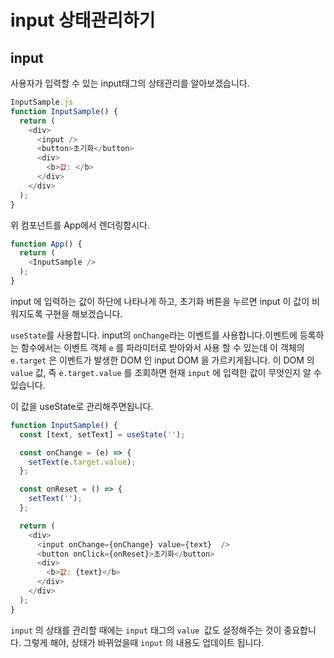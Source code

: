 # input 상태관리하기

## input 
사용자가 입력할 수 있는 input태그의 상태관리를 알아보겠습니다.
```Javascript
InputSample.js
function InputSample() {
  return (
    <div>
      <input />
      <button>초기화</button>
      <div>
        <b>값: </b>
      </div>
    </div>
  );
}
```
위 컴포넌트를 App에서 렌더링합시다.
```Javascript
function App() {
  return (
    <InputSample />
  );
}
```

input 에 입력하는 값이 하단에 나타나게 하고, 초기화 버튼을 누르면 input 이 값이 비워지도록 구현을 해보겠습니다.

`useState`를 사용합니다. input의 `onChange`라는 이벤트를 사용합니다.이벤트에 등록하는 함수에서는 이벤트 객체 `e` 를 파라미터로 받아와서 사용 할 수 있는데 이 객체의 `e.target` 은 이벤트가 발생한 DOM 인 input DOM 을 가르키게됩니다. 이 DOM 의 `value` 값, 즉 `e.target.value` 를 조회하면 현재 `input` 에 입력한 값이 무엇인지 알 수 있습니다.

이 값을 useState로 관리해주면됩니다.  
```Javascript
function InputSample() {
  const [text, setText] = useState('');

  const onChange = (e) => {
    setText(e.target.value);
  };

  const onReset = () => {
    setText('');
  };

  return (
    <div>
      <input onChange={onChange} value={text}  />
      <button onClick={onReset}>초기화</button>
      <div>
        <b>값: {text}</b>
      </div>
    </div>
  );
}
```

`input` 의 상태를 관리할 때에는 `input` 태그의 `value `값도 설정해주는 것이 중요합니다. 그렇게 해야, 상태가 바뀌었을때 `input` 의 내용도 업데이트 됩니다.